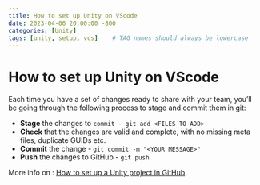 ```yaml
---
title: How to set up Unity on VScode
date: 2023-04-06 20:00:00 -800
categories: [Unity]
tags: [unity, setup, vcs]    # TAG names should always be lowercase
---
```


# How to set up Unity on VScode
Each time you have a set of changes ready to share with your team, you’ll be going through the following process to stage and commit them in git:

- **Stage** the changes to `commit - git add <FILES TO ADD>`
- **Check** that the changes are valid and complete, with no missing meta files, duplicate GUIDs etc.
- **Commit** the change - `git commit -m "<YOUR MESSAGE>"`
- **Push** the changes to GitHub - `git push`

More info on : [How to set up a Unity project in GitHub](https://unityatscale.com/unity-version-control-guide/how-to-setup-unity-project-on-github/)